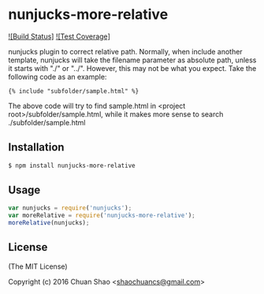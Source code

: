 # nunjucks-more-relative
[![Build Status]][travis-url]
[![Test Coverage]][coveralls-url]

nunjucks plugin to correct relative path. Normally, when include another template, nunjucks will take the filename parameter as absolute path, unless it starts with "./" or "../". However, this may not be what you expect.
Take the following code as an example:
```
{% include "subfolder/sample.html" %}
```
The above code will try to find sample.html in &lt;project root&gt;/subfolder/sample.html, while it makes more sense to search ./subfolder/sample.html

## Installation
```sh
$ npm install nunjucks-more-relative
```

## Usage
```js
var nunjucks = require('nunjucks');
var moreRelative = require('nunjucks-more-relative');
moreRelative(nunjucks);
```

## License
(The MIT License)

Copyright (c) 2016 Chuan Shao &lt;shaochuancs@gmail.com&gt;

[travis-url]: https://travis-ci.org/shaochuancs/nunjucks-more-relative.svg?branch=master
[coveralls-url]: https://coveralls.io/r/jshttp/accepts